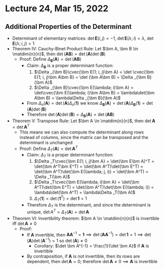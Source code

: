 # Lecture 24, Mar 15, 2022

## Additional Properties of the Determinant

* Determinant of elementary matrices: $\det \bm E(i, j) = -1$, $\det \bm E(\lambda; i) = \lambda$, $\det \bm E(\lambda; i, j) = 1$
* Theorem IV: Cauchy-Binet Product Rule: Let $\bm A, \bm B \in \matdim{n}{n}$, then $\det(\bm A\bm B) = \det(\bm A)\det(\bm B)$
	* Proof: Define $\Delta _{\bm B}(\bm A) = \det(\bm A\bm B)$
		* Claim: $\Delta _{\bm B}$ is a proper determinant function:
			1. $\Delta _{\bm B}\cvec{\bm E(1; i, j)\bm A} = \det \cvec{\bm E(1; i, j)\bm A\bm B} = \det (\bm A\bm B) = \Delta _{\bm B}(\bm A)$
			2. $\Delta _{\bm B}\cvec{\bm E(\lambda; i)\bm A} = \det\cvec{\bm E(\lambda; i)\bm A\bm B} = \lambda\det(\bm A\bm B) = \lambda\Delta _{\bm B}(\bm A)$
		* From $\Delta _n(\bm A) = \det(\bm A)\Delta _n(\bm 1)$ we know $\Delta _{\bm B}(\bm A) = \det(\bm A)\Delta _{\bm B}(\bm 1) = \det(\bm A)\det(\bm B)$
		* Therefore $\det(\bm A)\det(\bm B) = \Delta _{\bm B}(\bm A) = \det(\bm A\bm B)$
* Theorem V: Transpose Rule: Let $\bm A \in \matdim{n}{n}$, then $\det \bm A = \det \bm A^T$
	* This means we can also compute the determinant along rows instead of columns, since the matrix can be transposed and the determinant is unchanged
	* Proof: Define $\Delta _T(\bm A) = \det \bm A^T$
		* Claim: $\Delta _T$ is a proper determinant function:
			1. $\Delta _T\cvec{\bm E(1; i, j)\bm A} = \det(\bm E\bm A)^T = \det(\bm A^T\bm E^T) = \det(\bm A^T)\det(\bm E^T) = \det(\bm A^T)\det(\bm E(\lambda; j, i)) = \det(\bm A^T) = \Delta _T(\bm A)$
			2. $\Delta _T\cvec{\bm E(\lambda; i)\bm A} = \det(\bm A^T)\det(\bm E^T) = \det(\bm A^T)\det(\bm E(\lambda; i)) = \lambda\det(\bm A^T) = \lambda\Delta _T(\bm A)$
			3. $\Delta _T(\bm 1) = \det(\bm 1^T) = \det \bm 1 = 1$
		* Therefore $\Delta _T$ is the determinant, and since the determinant is unique, $\det A^T = \Delta _T(\bm A) = \det \bm A$
* Theorem VI: Invertibility theorem: $\bm A \in \matdim{n}{n}$ is invertible iff $\det \bm A \neq 0$
	* Proof:
		* If $\bm A$ invertible, then $\bm A\bm A^{-1} = \bm 1 \implies \det(\bm A\bm A^{-1}) = \det \bm 1 = 1 \implies \det(\bm A)\det(\bm A^{-1}) = 1$ so $\det(\bm A) \neq 0$
			* Corollary: $\det \bm A^{-1} = \frac{1}{\det \bm A}$ if $\bm A$ is invertible
		* By contraposition, if $\bm A$ is not invertible, then its rows are dependent, then $\det \bm A = 0$; therefore $\det \bm A \neq 0 \implies \bm A$ is invertible

